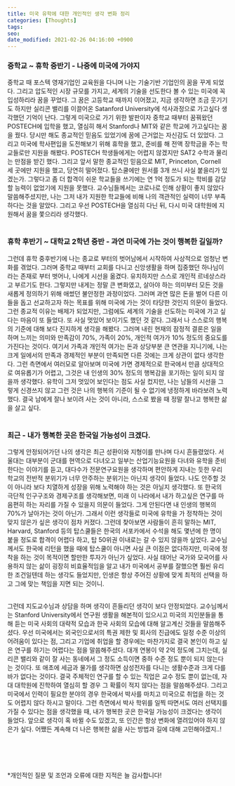 ```yaml
---
title: 미국 유학에 대한 개인적인 생각 변화 정리
categories: [Thoughts]
tags:
seo:
date_modified: 2021-02-26 04:16:00 +0900
---
```


### 중학교 ~ 휴학 중반기 - 나중에 미국에 가야지
중학교 때 포스텍 영재기업인 교육원을 다니며 나는 기술기반 기업인의 꿈을 꾸게 되었다. 그리고 압도적인 시장 규모를 가지고, 세계의 기술을 선도한다 볼 수 있는 미국에 꼭 입성하리라 꿈을 꾸었다. 그 꿈은 고등학교 때까지 이어졌고, 지금 생각하면 조금 웃기기도 하지만 실리콘 밸리를 이끌어온 Satanford University에 석사과정으로 가고싶다 생각했던 기억이 난다. 그렇게 미국으로 가기 위한 발판이자 중학교 때부터 꿈꿔왔던 POSTECH에 입학을 했고, 열심히 해서 Stanford나 MIT와 같은 학교에 가고싶다는 꿈을 꿨다. 당시만 해도 종교적인 믿음도 있었기에 꿈에 근거없는 자신감도 더 있었다. 그리고 미국에 학사편입을 도전해보기 위해 휴학을 했고, 준비를 해 전액 장학금을 주는 학교들로만 지원을 해봤다. POSTECH 학생들에게는 어렵지 않겠지만 SAT2 수학과 물리는 만점을 받긴 했다. 그리고 앞서 말한 종교적인 믿음으로 MIT, Princeton, Cornell 세 곳에만 지원을 했고, 당연히 떨어졌다. 탑스쿨에만 원서를 3개 쓰니 사실 붙을리가 있겠는가. 그렇다고 좀 더 합격이 쉬운 학교들을 쓰기에는 연 1억 정도가 되는 학비를 감당할 능력이 없었기에 지원을 못했다. 교수님들께서는 코로나로 인해 상황이 좋지 않았다 말씀해주셨지만, 나는 그저 내가 지원한 학교들에 비해 나의 객관적인 실력이 너무 부족하다는 것을 알았다. 그리고 우선 POSTECH을 열심히 다닌 뒤, 다시 미국 대학원에 지원해서 꿈을 쫓으리라 생각했다.  
<br/>

### 휴학 후반기 ~ 대학교 2학년 중반 - 과연 미국에 가는 것이 행복한 길일까?
그런데 휴학 중후반기에 나는 종교로 부터의 벗어남에서 시작하여 사상적으로 엄청난 변화를 겪었다. 그러며 중학교 때부터 교회를 다니고 신앙생활을 하며 집중했던 하나님이라는 존재로 부터 벗어나, 나에게 시선을 옮겼다. 유치하지만 스스로 개인적 르네상스라고 부르기도 한다. 그렇지만 내게는 정말 큰 변화였고, 살아야 하는 의미부터 모든 것을 새롭게 정의하기 위해 애썼던 불안정한 과정이었다. 그러며 과연 많은 돈을 벌어 다른 이들을 돕고 선교하고자 하는 목표를 위해 미국에 가는 것이 타당한 것인지 의문이 들었다. 그런 종교적 이유는 배제가 되었지만, 그럼에도 세계의 기술을 선도하는 미국에 가고 싶다는 마음이 또 들었다. 또 사실 멋있어 보이기도 했던 것 같다. 그래서 나 스스로의 행복의 기준에 대해 보다 진지하게 생각을 해봤다. 그러며 내린 현재의 잠정적 결론은 일을 하며 느끼는 의미와 만족감이 70%, 가족이 20%, 개인적 여가가 10% 정도의 중요도를 가진다는 것이다. 여기서 가족과 개인적 여가는 돈과 상당부분 큰 연관을 지니기에, 나는 크게 일에서의 만족과 경제적인 부분이 만족되면 다른 것에는 크게 상관이 없다 생각한다. 그런 측면에서 여러모로 알아보며 미국에 가면 경제적으로 한국에서 만큼 상대적으로 여유롭기가 어렵고, 그것은 내 인생의 30% 정도의 행복감을 포기하는 일이 되지 않을까 생각했다. 유학이 그저 멋있어 보인다는 점도 사실 컸지만, 나는 남들의 시선을 그렇게 신경쓰지 않고 그런 것은 나의 행복의 기준이 될 수 없기에 냉정하게 바라보려 노력했다. 결국 남에게 잘나 보이려 사는 것이 아니라, 스스로 봤을 때 정말 잘나고 행복한 삶을 살고 싶다.  
<br/>

### 최근 - 내가 행복한 곳은 한국일 가능성이 크겠다.
그렇게 안정되어가던 나의 생각은 최근 성환이와 지형이를 만나며 다시 흔들렸었다. 서울대는 대부분이 군대를 현역으로 다녀오고 일부는 산업기능요원을 다녀와 유학을 준비한다는 이야기를 듣고, 대다수가 전문연구요원을 생각하며 편안하게 지내는 듯한 우리 학교의 전반적 분위기가 너무 안주하는 분위기는 아닌지 생각이 들었다. 나도 안주할 것이 아니라 보다 치열하게 성장을 위해 노력해야 하는 것은 아닐지 생각했다. 또 한국의 극단적 인구구조와 경제구조를 생각해보면, 미래 이 나라에서 내가 하고싶은 연구를 마음편히 하는 자리를 가질 수 있을지 의문이 들었다. 그게 안된다면 내 인생의 행복의 70%가 날아가는 것이 아닌가. 그래서 이런 생각들로 미국에 유학을 가 정착하는 것이 맞지 않은가 싶은 생각이 점차 커졌다. 그런데 찾아보면 사람들이 흔히 말하는 MIT, Harvard, Stanford 등의 탑스쿨들은 한국의 서포카에서 수석을 해도 몇년에 한 명이 붙을 정도로 합격이 어렵다 하고, 탑 50위권 이내로는 갈 수 있지 않을까 싶었다. 교수님께서도 한국에 리턴을 했을 때에 탑스쿨이 아니면 사실 큰 이점은 없다하지만, 미국에 정착을 하는 것이 목적이면 할만한 투자가 아닌가 싶었다. 사실 태어난 국가와 모국어를 사용하지 않는 삶이 굉장히 비효율적임을 알고 내가 미국에서 공부를 잘했으면 훨씬 유리한 조건일텐데 하는 생각도 들었지만, 인생은 항상 주어진 상황에 맞게 최적의 선택을 하고 그에 맞는 책임을 지면 되는 것이니.  
<br/>

그런데 지도교수님과 상담을 하며 생각이 흔들리던 생각이 보다 안정되었다. 교수님께서는 Stanford University에서 연구원 생활을 해본적이 있으시고 미국의 지인분들을 통해 듣는 미국 사회의 대략적 모습과 한국 사회의 모습에 대해 알고계신 것들을 말씀해주셨다. 우선 미국에서는 외국인으로서의 특권 제한 및 회사의 진급에도 일정 수준 이상의 어려움이 있다는 점, 그리고 기업에 취업을 할 경우에는 마찬가지로 결국 본인이 하고 싶은 연구를 하기는 어렵다는 점을 말씀해주셨다. 대개 연봉이 약 2억 정도에 그치는데, 실리콘 밸리와 같이 잘 사는 동네에서 그 정도 소득이면 중하 수준 정도 뿐이 되지 않는다는 것이다. 또 애초에 세금과 물가를 생각하면 삼성전자를 다니는 생활수준과 크게 다를 바가 없다는 것이다. 결국 주체적인 연구를 할 수 있는 직업은 교수 정도 뿐이 없는데, 자대 대학원에 진학하여 열심히 할 경우 그 확률이 적지 않다는 점을 말씀해주셨다. 그리고 미국에서 인력이 필요한 분야의 경우 한국에서 박사를 마치고 미국으로 취업을 하는 것도 어렵지 않다 하시고 말이다. 그런 측면에서 박사 학위를 일찍 따면서도 여러 선택지를 가질 수 있다는 점을 생각했을 때, 내가 행복한 곳은 한국일 가능성이 크겠다는 생각이 들었다. 앞으로 생각이 혹 바뀔 수도 있겠고, 또 인간은 항상 변화에 열려있어야 하지 않은가 싶다. 어쨌든 계속해 더 나은 행복한 삶을 사는 방법과 길에 대해 고민해야겠지..!  
<br/> 
<br/>   
<br/>  
*개인적인 질문 및 조언과 오류에 대한 지적은 늘 감사합니다!